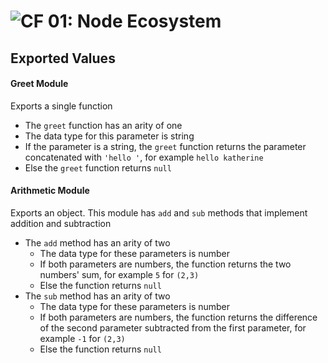 ![CF](https://camo.githubusercontent.com/70edab54bba80edb7493cad3135e9606781cbb6b/687474703a2f2f692e696d6775722e636f6d2f377635415363382e706e67) 01: Node Ecosystem
===

## Exported Values
#### Greet Module
Exports a single function
* The `greet` function has an arity of one
* The data type for this parameter is string
* If the parameter is a string, the `greet` function returns the parameter concatenated with `'hello '`, for example `hello katherine`
* Else the `greet` function returns `null`

#### Arithmetic Module
Exports an object. This module has `add` and `sub` methods that implement addition and subtraction
* The `add` method has an arity of two
  * The data type for these parameters is number
  * If both parameters are numbers, the function returns the two numbers' sum, for example `5` for `(2,3)`
  * Else the function returns `null`
* The `sub` method has an arity of two
  * The data type for these parameters is number
  * If both parameters are numbers, the function returns the difference of the second parameter subtracted from the first parameter, for example `-1` for `(2,3)`
  * Else the function returns `null`
